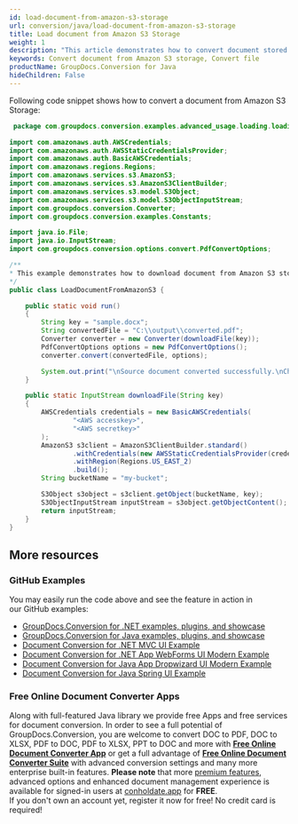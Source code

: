 ```yaml
---
id: load-document-from-amazon-s3-storage
url: conversion/java/load-document-from-amazon-s3-storage
title: Load document from Amazon S3 Storage
weight: 1
description: "This article demonstrates how to convert document stored in Amazon S3 storage using GroupDocs.Conversion for Java API."
keywords: Convert document from Amazon S3 storage, Convert file
productName: GroupDocs.Conversion for Java
hideChildren: False
---
```

Following code snippet shows how to convert a document from Amazon S3 Storage:

```java
 package com.groupdocs.conversion.examples.advanced_usage.loading.loading_documents_from_different_sources;

import com.amazonaws.auth.AWSCredentials;
import com.amazonaws.auth.AWSStaticCredentialsProvider;
import com.amazonaws.auth.BasicAWSCredentials;
import com.amazonaws.regions.Regions;
import com.amazonaws.services.s3.AmazonS3;
import com.amazonaws.services.s3.AmazonS3ClientBuilder;
import com.amazonaws.services.s3.model.S3Object;
import com.amazonaws.services.s3.model.S3ObjectInputStream;
import com.groupdocs.conversion.Converter;
import com.groupdocs.conversion.examples.Constants;

import java.io.File;
import java.io.InputStream;
import com.groupdocs.conversion.options.convert.PdfConvertOptions;

/**
* This example demonstrates how to download document from Amazon S3 storage and convert document.
*/
public class LoadDocumentFromAmazonS3 {

    public static void run()
    {
        String key = "sample.docx";
        String convertedFile = "C:\\output\\converted.pdf"; 
        Converter converter = new Converter(downloadFile(key));
        PdfConvertOptions options = new PdfConvertOptions();
        converter.convert(convertedFile, options);

        System.out.print("\nSource document converted successfully.\nCheck output in " + convertedFile);
    }

    public static InputStream downloadFile(String key)
    {
        AWSCredentials credentials = new BasicAWSCredentials(
                "<AWS accesskey>",
                "<AWS secretkey>"
        );
        AmazonS3 s3client = AmazonS3ClientBuilder.standard()
                .withCredentials(new AWSStaticCredentialsProvider(credentials))
                .withRegion(Regions.US_EAST_2)
                .build();
        String bucketName = "my-bucket";

        S3Object s3object = s3client.getObject(bucketName, key);
        S3ObjectInputStream inputStream = s3object.getObjectContent();
        return inputStream;
    }
}
```

## More resources

### GitHub Examples
You may easily run the code above and see the feature in action in our GitHub examples:
*   [GroupDocs.Conversion for .NET examples, plugins, and showcase](https://github.com/groupdocs-conversion/GroupDocs.Conversion-for-.NET)    
*   [GroupDocs.Conversion for Java examples, plugins, and showcase](https://github.com/groupdocs-conversion/GroupDocs.Conversion-for-Java)    
*   [Document Conversion for .NET MVC UI Example](https://github.com/groupdocs-conversion/GroupDocs.Conversion-for-.NET-MVC)     
*   [Document Conversion for .NET App WebForms UI Modern Example](https://github.com/groupdocs-conversion/GroupDocs.Conversion-for-.NET-WebForms)    
*   [Document Conversion for Java App Dropwizard UI Modern Example](https://github.com/groupdocs-conversion/GroupDocs.Conversion-for-Java-Dropwizard)    
*   [Document Conversion for Java Spring UI Example](https://github.com/groupdocs-conversion/GroupDocs.Conversion-for-Java-Spring)   

### Free Online Document Converter Apps
Along with full-featured Java library we provide free Apps and free services for document conversion.
In order to see a full potential of GroupDocs.Conversion, you are welcome to convert DOC to PDF, DOC to XLSX, PDF to DOC, PDF to XLSX, PPT to DOC and more with **[Free Online Document Converter App](https://products.groupdocs.app/conversion)** or get a full advantage of **[Free Online Document Converter Suite](https://conholdate.app/features/document-converter-online)** with advanced conversion settings and many more enterprise built-in features.
**Please note** that more [premium features](https://conholdate.app/features), advanced options and enhanced document management experience is available for signed-in users at [conholdate.app](https://conholdate.app/) for **FREE**.  
If you don't own an account yet, register it now for free! No credit card is required!